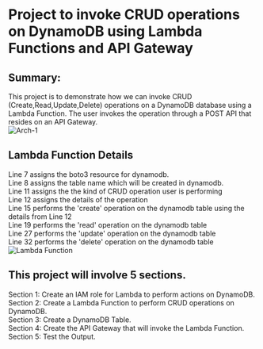 # Project to invoke CRUD operations on DynamoDB using Lambda Functions and API Gateway
## Summary:
This project is to demonstrate how we can invoke CRUD (Create,Read,Update,Delete) operations on a DynamoDB database using a Lambda Function. The user invokes the operation through a POST API that resides on an API Gateway.  
![Arch-1](https://github.com/vmk81/Serverless-Project/assets/157844406/b190c973-87ed-4e60-bc78-ff9d5141aa5d)  

## Lambda Function Details
Line 7 assigns the boto3 resource for dynamodb.  
Line 8 assigns the table name which will be created in dynamodb.  
Line 11 assigns the the kind of CRUD operation user is performing  
Line 12 assigns the details of the operation  
Line 15 performs the 'create' operation on the dynamodb table using the details from Line 12  
Line 19 performs the 'read' operation on the dynamodb table  
Line 27 performs the 'update' operation on the dynamodb table  
Line 32 performs the 'delete' operation on the dynamodb table  
![Lambda Function](https://github.com/vmk81/Serverless-Project/assets/157844406/f93e311a-2932-4ea3-bd4b-01b610fc511f)  

## This project will involve 5 sections.

Section 1: Create an IAM role for Lambda to perform actions on DynamoDB.  
Section 2: Create a Lambda Function to perform CRUD operations on DynamoDB.  
Section 3: Create a DynamoDB Table.  
Section 4: Create the API Gateway that will invoke the Lambda Function.  
Section 5: Test the Output.  
